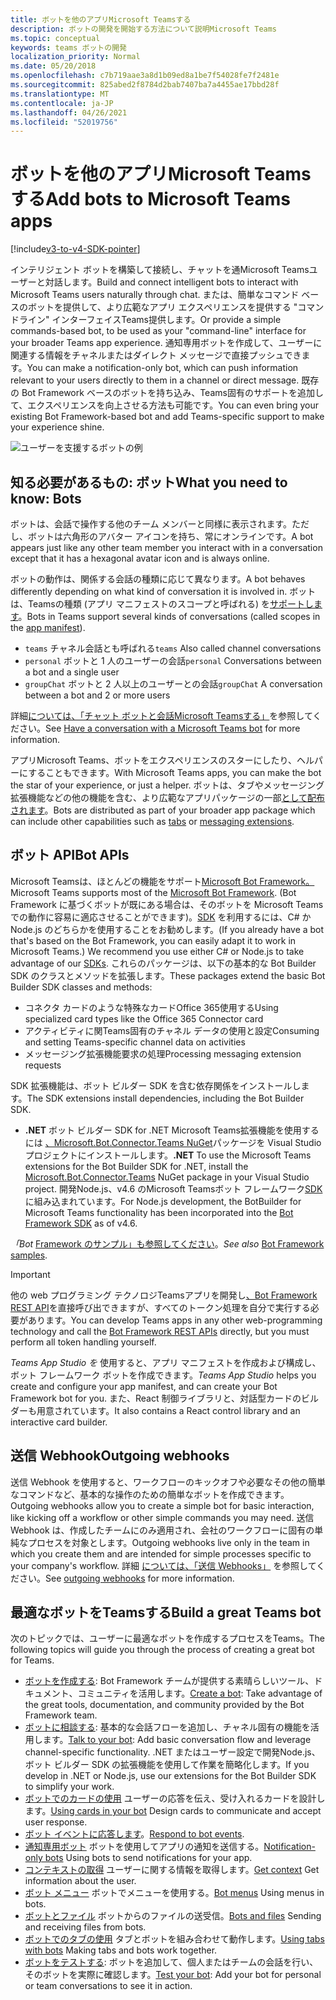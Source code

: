 ```yaml
---
title: ボットを他のアプリMicrosoft Teamsする
description: ボットの開発を開始する方法について説明Microsoft Teams
ms.topic: conceptual
keywords: teams ボットの開発
localization_priority: Normal
ms.date: 05/20/2018
ms.openlocfilehash: c7b719aae3a8d1b09ed8a1be7f54028fe7f2481e
ms.sourcegitcommit: 825abed2f8784d2bab7407ba7a4455ae17bbd28f
ms.translationtype: MT
ms.contentlocale: ja-JP
ms.lasthandoff: 04/26/2021
ms.locfileid: "52019756"
---
```

# <a name="add-bots-to-microsoft-teams-apps"></a><span data-ttu-id="b9d36-104">ボットを他のアプリMicrosoft Teamsする</span><span class="sxs-lookup"><span data-stu-id="b9d36-104">Add bots to Microsoft Teams apps</span></span>

[!include[v3-to-v4-SDK-pointer](~/includes/v3-to-v4-pointer-bots.md)]

<span data-ttu-id="b9d36-105">インテリジェント ボットを構築して接続し、チャットを通Microsoft Teamsユーザーと対話します。</span><span class="sxs-lookup"><span data-stu-id="b9d36-105">Build and connect intelligent bots to interact with Microsoft Teams users naturally through chat.</span></span> <span data-ttu-id="b9d36-106">または、簡単なコマンド ベースのボットを提供して、より広範なアプリ エクスペリエンスを提供する "コマンドライン" インターフェイスTeams提供します。</span><span class="sxs-lookup"><span data-stu-id="b9d36-106">Or provide a simple commands-based bot, to be used as your "command-line" interface for your broader Teams app experience.</span></span> <span data-ttu-id="b9d36-107">通知専用ボットを作成して、ユーザーに関連する情報をチャネルまたはダイレクト メッセージで直接プッシュできます。</span><span class="sxs-lookup"><span data-stu-id="b9d36-107">You can make a notification-only bot, which can push information relevant to your users directly to them in a channel or direct message.</span></span> <span data-ttu-id="b9d36-108">既存の Bot Framework ベースのボットを持ち込み、Teams固有のサポートを追加して、エクスペリエンスを向上させる方法も可能です。</span><span class="sxs-lookup"><span data-stu-id="b9d36-108">You can even bring your existing Bot Framework-based bot and add Teams-specific support to make your experience shine.</span></span>

![ユーザーを支援するボットの例](~/assets/images/bot_example.png)

## <a name="what-you-need-to-know-bots"></a><span data-ttu-id="b9d36-110">知る必要があるもの: ボット</span><span class="sxs-lookup"><span data-stu-id="b9d36-110">What you need to know: Bots</span></span>

<span data-ttu-id="b9d36-111">ボットは、会話で操作する他のチーム メンバーと同様に表示されます。ただし、ボットは六角形のアバター アイコンを持ち、常にオンラインです。</span><span class="sxs-lookup"><span data-stu-id="b9d36-111">A bot appears just like any other team member you interact with in a conversation except that it has a hexagonal avatar icon and is always online.</span></span>

<span data-ttu-id="b9d36-112">ボットの動作は、関係する会話の種類に応じて異なります。</span><span class="sxs-lookup"><span data-stu-id="b9d36-112">A bot behaves differently depending on what kind of conversation it is involved in.</span></span> <span data-ttu-id="b9d36-113">ボットは、Teamsの種類 (アプリ マニフェストのスコープと呼ばれる) を[サポートします](~/resources/schema/manifest-schema.md)。</span><span class="sxs-lookup"><span data-stu-id="b9d36-113">Bots in Teams support several kinds of conversations (called scopes in the [app manifest](~/resources/schema/manifest-schema.md)).</span></span>

* <span data-ttu-id="b9d36-114">`teams` チャネル会話とも呼ばれる</span><span class="sxs-lookup"><span data-stu-id="b9d36-114">`teams` Also called channel conversations</span></span>
* <span data-ttu-id="b9d36-115">`personal` ボットと 1 人のユーザーの会話</span><span class="sxs-lookup"><span data-stu-id="b9d36-115">`personal` Conversations between a bot and a single user</span></span>
* <span data-ttu-id="b9d36-116">`groupChat` ボットと 2 人以上のユーザーとの会話</span><span class="sxs-lookup"><span data-stu-id="b9d36-116">`groupChat` A conversation between a bot and 2 or more users</span></span>

<span data-ttu-id="b9d36-117">詳細[については、「チャット ボットと会話Microsoft Teamsする」](~/resources/bot-v3/bot-conversations/bots-conversations.md)を参照してください。</span><span class="sxs-lookup"><span data-stu-id="b9d36-117">See [Have a conversation with a Microsoft Teams bot](~/resources/bot-v3/bot-conversations/bots-conversations.md) for more information.</span></span>

<span data-ttu-id="b9d36-118">アプリMicrosoft Teams、ボットをエクスペリエンスのスターにしたり、ヘルパーにすることもできます。</span><span class="sxs-lookup"><span data-stu-id="b9d36-118">With Microsoft Teams apps, you can make the bot the star of your experience, or just a helper.</span></span> <span data-ttu-id="b9d36-119">ボットは、タブやメッセージング拡張機能などの他の機能を含む、より広範なアプリ[](~/tabs/what-are-tabs.md)パッケージの一部[として配布されます](~/messaging-extensions/what-are-messaging-extensions.md)。</span><span class="sxs-lookup"><span data-stu-id="b9d36-119">Bots are distributed as part of your broader app package which can include other capabilities such as [tabs](~/tabs/what-are-tabs.md) or [messaging extensions](~/messaging-extensions/what-are-messaging-extensions.md).</span></span>

## <a name="bot-apis"></a><span data-ttu-id="b9d36-120">ボット API</span><span class="sxs-lookup"><span data-stu-id="b9d36-120">Bot APIs</span></span>

<span data-ttu-id="b9d36-121">Microsoft Teamsは、ほとんどの機能をサポート[Microsoft Bot Framework。](https://dev.botframework.com/)</span><span class="sxs-lookup"><span data-stu-id="b9d36-121">Microsoft Teams supports most of the [Microsoft Bot Framework](https://dev.botframework.com/).</span></span> <span data-ttu-id="b9d36-122">(Bot Framework に基づくボットが既にある場合は、そのボットを Microsoft Teams での動作に容易に適応させることができます)。[SDK](/microsoftteams/platform/#pivot=sdk-tools) を利用するには、C# か Node.js のどちらかを使用することをお勧めします。</span><span class="sxs-lookup"><span data-stu-id="b9d36-122">(If you already have a bot that's based on the Bot Framework, you can easily adapt it to work in Microsoft Teams.) We recommend you use either C# or Node.js to take advantage of our [SDKs](/microsoftteams/platform/#pivot=sdk-tools).</span></span> <span data-ttu-id="b9d36-123">これらのパッケージは、以下の基本的な Bot Builder SDK のクラスとメソッドを拡張します。</span><span class="sxs-lookup"><span data-stu-id="b9d36-123">These packages extend the basic Bot Builder SDK classes and methods:</span></span>

* <span data-ttu-id="b9d36-124">コネクタ カードのような特殊なカードOffice 365使用する</span><span class="sxs-lookup"><span data-stu-id="b9d36-124">Using specialized card types like the Office 365 Connector card</span></span>
* <span data-ttu-id="b9d36-125">アクティビティに関Teams固有のチャネル データの使用と設定</span><span class="sxs-lookup"><span data-stu-id="b9d36-125">Consuming and setting Teams-specific channel data on activities</span></span>
* <span data-ttu-id="b9d36-126">メッセージング拡張機能要求の処理</span><span class="sxs-lookup"><span data-stu-id="b9d36-126">Processing messaging extension requests</span></span>

<span data-ttu-id="b9d36-127">SDK 拡張機能は、ボット ビルダー SDK を含む依存関係をインストールします。</span><span class="sxs-lookup"><span data-stu-id="b9d36-127">The SDK extensions install dependencies, including the Bot Builder SDK.</span></span>

* <span data-ttu-id="b9d36-128">**.NET** ボット ビルダー SDK for .NET Microsoft Teams拡張機能を使用するには [、Microsoft.Bot.Connector.Teams NuGet](https://www.nuget.org/packages/Microsoft.Bot.Connector.Teams)パッケージを Visual Studio プロジェクトにインストールします。</span><span class="sxs-lookup"><span data-stu-id="b9d36-128">**.NET** To use the Microsoft Teams extensions for the Bot Builder SDK for .NET, install the [Microsoft.Bot.Connector.Teams](https://www.nuget.org/packages/Microsoft.Bot.Connector.Teams) NuGet package in your Visual Studio project.</span></span> <span data-ttu-id="b9d36-129">開発Node.js、v4.6 のMicrosoft Teamsボット フレームワーク[SDK](https://github.com/microsoft/botframework-sdk)に組み込まれています。</span><span class="sxs-lookup"><span data-stu-id="b9d36-129">For Node.js development, the BotBuilder for Microsoft Teams functionality has been incorporated into the [Bot Framework SDK](https://github.com/microsoft/botframework-sdk) as of v4.6.</span></span>

<span data-ttu-id="b9d36-130">*「Bot* [Framework のサンプル」も参照してください](https://github.com/Microsoft/BotBuilder-Samples/blob/master/README.md)。</span><span class="sxs-lookup"><span data-stu-id="b9d36-130">*See also* [Bot Framework samples](https://github.com/Microsoft/BotBuilder-Samples/blob/master/README.md).</span></span>

> [!IMPORTANT]
> <span data-ttu-id="b9d36-131">他の web プログラミング テクノロジTeamsアプリを開発し[、Bot Framework REST API](/bot-framework/rest-api/bot-framework-rest-overview)を直接呼び出できますが、すべてのトークン処理を自分で実行する必要があります。</span><span class="sxs-lookup"><span data-stu-id="b9d36-131">You can develop Teams apps in any other web-programming technology and call the [Bot Framework REST APIs](/bot-framework/rest-api/bot-framework-rest-overview) directly, but you must perform all token handling yourself.</span></span>

<span data-ttu-id="b9d36-132">*Teams App Studio を* 使用すると、アプリ マニフェストを作成および構成し、ボット フレームワーク ボットを作成できます。</span><span class="sxs-lookup"><span data-stu-id="b9d36-132">*Teams App Studio* helps you create and configure your app manifest, and can create your Bot Framework bot for you.</span></span> <span data-ttu-id="b9d36-133">また、React 制御ライブラリと、対話型カードのビルダーも用意されています。</span><span class="sxs-lookup"><span data-stu-id="b9d36-133">It also contains a React control library and an interactive card builder.</span></span>

## <a name="outgoing-webhooks"></a><span data-ttu-id="b9d36-134">送信 Webhook</span><span class="sxs-lookup"><span data-stu-id="b9d36-134">Outgoing webhooks</span></span>

<span data-ttu-id="b9d36-135">送信 Webhook を使用すると、ワークフローのキックオフや必要なその他の簡単なコマンドなど、基本的な操作のための簡単なボットを作成できます。</span><span class="sxs-lookup"><span data-stu-id="b9d36-135">Outgoing webhooks allow you to create a simple bot for basic interaction, like kicking off a workflow or other simple commands you may need.</span></span> <span data-ttu-id="b9d36-136">送信 Webhook は、作成したチームにのみ適用され、会社のワークフローに固有の単純なプロセスを対象とします。</span><span class="sxs-lookup"><span data-stu-id="b9d36-136">Outgoing webhooks live only in the team in which you create them and are intended for simple processes specific to your company's workflow.</span></span> <span data-ttu-id="b9d36-137">詳細 [については、「送信 Webhooks」](~/webhooks-and-connectors/how-to/add-outgoing-webhook.md) を参照してください。</span><span class="sxs-lookup"><span data-stu-id="b9d36-137">See [outgoing webhooks](~/webhooks-and-connectors/how-to/add-outgoing-webhook.md) for more information.</span></span>

## <a name="build-a-great-teams-bot"></a><span data-ttu-id="b9d36-138">最適なボットをTeamsする</span><span class="sxs-lookup"><span data-stu-id="b9d36-138">Build a great Teams bot</span></span>

<span data-ttu-id="b9d36-139">次のトピックでは、ユーザーに最適なボットを作成するプロセスをTeams。</span><span class="sxs-lookup"><span data-stu-id="b9d36-139">The following topics will guide you through the process of creating a great bot for Teams.</span></span>

* <span data-ttu-id="b9d36-140">[ボットを作成する](~/resources/bot-v3/bots-create.md): Bot Framework チームが提供する素晴らしいツール、ドキュメント、コミュニティを活用します。</span><span class="sxs-lookup"><span data-stu-id="b9d36-140">[Create a bot](~/resources/bot-v3/bots-create.md): Take advantage of the great tools, documentation, and community provided by the Bot Framework team.</span></span>
* <span data-ttu-id="b9d36-141">[ボットに相談する](~/resources/bot-v3/bot-conversations/bots-conversations.md): 基本的な会話フローを追加し、チャネル固有の機能を活用します。</span><span class="sxs-lookup"><span data-stu-id="b9d36-141">[Talk to your bot](~/resources/bot-v3/bot-conversations/bots-conversations.md): Add basic conversation flow and leverage channel-specific functionality.</span></span> <span data-ttu-id="b9d36-142">.NET またはユーザー設定で開発Node.js、ボット ビルダー SDK の拡張機能を使用して作業を簡略化します。</span><span class="sxs-lookup"><span data-stu-id="b9d36-142">If you develop in .NET or Node.js, use our extensions for the Bot Builder SDK to simplify your work.</span></span>
* <span data-ttu-id="b9d36-143">[ボットでのカードの使用](~/resources/bot-v3/bots-cards.md) ユーザーの応答を伝え、受け入れるカードを設計します。</span><span class="sxs-lookup"><span data-stu-id="b9d36-143">[Using cards in your bot](~/resources/bot-v3/bots-cards.md) Design cards to communicate and accept user response.</span></span>
* <span data-ttu-id="b9d36-144">[ボット イベントに応答します](~/resources/bot-v3/bots-notifications.md)。</span><span class="sxs-lookup"><span data-stu-id="b9d36-144">[Respond to bot events](~/resources/bot-v3/bots-notifications.md).</span></span>
* <span data-ttu-id="b9d36-145">[通知専用ボット](~/resources/bot-v3/bots-notification-only.md) ボットを使用してアプリの通知を送信する。</span><span class="sxs-lookup"><span data-stu-id="b9d36-145">[Notification-only bots](~/resources/bot-v3/bots-notification-only.md) Using bots to send notifications for your app.</span></span>
* <span data-ttu-id="b9d36-146">[コンテキストの取得](~/resources/bot-v3/bots-context.md) ユーザーに関する情報を取得します。</span><span class="sxs-lookup"><span data-stu-id="b9d36-146">[Get context](~/resources/bot-v3/bots-context.md) Get information about the user.</span></span>
* <span data-ttu-id="b9d36-147">[ボット メニュー](~/resources/bot-v3/bots-menus.md) ボットでメニューを使用する。</span><span class="sxs-lookup"><span data-stu-id="b9d36-147">[Bot menus](~/resources/bot-v3/bots-menus.md) Using menus in bots.</span></span>
* <span data-ttu-id="b9d36-148">[ボットとファイル](~/resources/bot-v3/bots-files.md) ボットからのファイルの送受信。</span><span class="sxs-lookup"><span data-stu-id="b9d36-148">[Bots and files](~/resources/bot-v3/bots-files.md) Sending and receiving files from bots.</span></span>
* <span data-ttu-id="b9d36-149">[ボットでのタブの使用](~/resources/bot-v3/bots-with-tabs.md) タブとボットを組み合わせて動作します。</span><span class="sxs-lookup"><span data-stu-id="b9d36-149">[Using tabs with bots](~/resources/bot-v3/bots-with-tabs.md) Making tabs and bots work together.</span></span>
* <span data-ttu-id="b9d36-150">[ボットをテストする](~/resources/bot-v3/bots-test.md): ボットを追加して、個人またはチームの会話を行い、そのボットを実際に確認します。</span><span class="sxs-lookup"><span data-stu-id="b9d36-150">[Test your bot](~/resources/bot-v3/bots-test.md): Add your bot for personal or team conversations to see it in action.</span></span>
